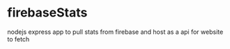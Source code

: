 # firebaseStats
nodejs express app to pull stats from firebase and host as a api for website to fetch
